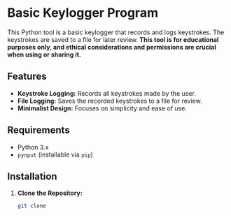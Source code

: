 # Basic Keylogger Program

This Python tool is a basic keylogger that records and logs keystrokes. The keystrokes are saved to a file for later review. **This tool is for educational purposes only, and ethical considerations and permissions are crucial when using or sharing it.**

## Features

- **Keystroke Logging:** Records all keystrokes made by the user.
- **File Logging:** Saves the recorded keystrokes to a file for review.
- **Minimalist Design:** Focuses on simplicity and ease of use.

## Requirements

- Python 3.x
- `pynput` (installable via `pip`)

## Installation

1. **Clone the Repository:**

   ```bash
   git clone 
